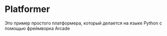 # Platformer
Это пример простого платформера, который делается на языке Python  с помощью фреймворка Arcade

